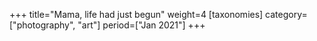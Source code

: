 +++
title="Mama, life had just begun"
weight=4
[taxonomies]
category=["photography", "art"]
period=["Jan 2021"]
+++